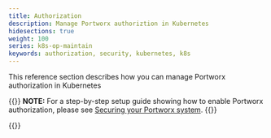 ```yaml
---
title: Authorization
description: Manage Portworx authoriztion in Kubernetes
hidesections: true
weight: 100
series: k8s-op-maintain
keywords: authorization, security, kubernetes, k8s
---
```


This reference section describes how you can manage Portworx authorization in
Kubernetes

{{<info>}}
**NOTE:** For a step-by-step setup guide showing how to enable Portworx authorization, please see
[Securing your Portworx system](/cloud-references/security/).
{{</info>}}

{{<homelist series="k8s-op-maintain-auth">}}
